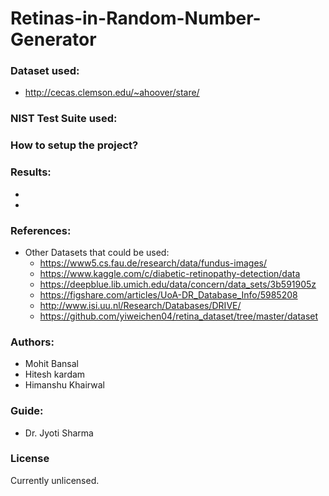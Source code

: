 # Retinas-in-Random-Number-Generator

### Dataset used:
* http://cecas.clemson.edu/~ahoover/stare/

### NIST Test Suite used:


### How to setup the project?


### Results:
*
*

### References:
* Other Datasets that could be used:
    * https://www5.cs.fau.de/research/data/fundus-images/
    * https://www.kaggle.com/c/diabetic-retinopathy-detection/data
    * https://deepblue.lib.umich.edu/data/concern/data_sets/3b591905z
    * https://figshare.com/articles/UoA-DR_Database_Info/5985208
    * http://www.isi.uu.nl/Research/Databases/DRIVE/
    * https://github.com/yiweichen04/retina_dataset/tree/master/dataset

### Authors:
* Mohit Bansal
* Hitesh kardam
* Himanshu Khairwal

### Guide: 
* Dr. Jyoti Sharma

### License
Currently unlicensed.
